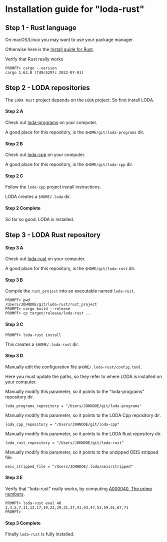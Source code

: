 # Installation guide for "loda-rust"

## Step 1 - Rust language

On macOS/Linux you may want to use your package manager.

Otherwise here is the [Install guide for Rust](https://www.rust-lang.org/learn/get-started).

Verify that Rust really works

```
PROMPT> cargo --version
cargo 1.63.0 (fd9c4297c 2022-07-01)
```


## Step 2 - LODA repositories

The `LODA Rust` project depends on the `LODA` project. So first install LODA.

#### Step 2 A

Check out [loda-programs](https://github.com/loda-lang/loda-programs) on your computer.

A good place for this repository, is the `$HOME/git/loda-programs` dir.

#### Step 2 B

Check out [loda-cpp](https://github.com/loda-lang/loda-cpp) on your computer.

A good place for this repository, is the `$HOME/git/loda-cpp` dir.

#### Step 2 C

Follow the `loda-cpp` project install instructions.

LODA creates a `$HOME/.loda` dir.

#### Step 2 Complete

So far so good. LODA is installed.



## Step 3 - LODA Rust repository

#### Step 3 A

Check out [loda-rust](https://github.com/loda-lang/loda-rust) on your computer.

A good place for this repository, is the `$HOME/git/loda-rust` dir.

#### Step 3 B

Compile the `rust_project` into an executable named `loda-rust`.

```
PROMPT> pwd
/Users/JOHNDOE/git/loda-rust/rust_project
PROMPT> cargo build --release
PROMPT> cp target/release/loda-rust ..
```

#### Step 3 C

```
PROMPT> loda-rust install
```

This creates a `$HOME/.loda-rust` dir.

#### Step 3 D

Manually edit the configuration file `$HOME/.loda-rust/config.toml`.

Here you must update the paths, so they refer to where LODA is installed on your computer.

Manually modify this parameter, so it points to the "loda-programs" repository dir.
```
loda_programs_repository = "/Users/JOHNDOE/git/loda-programs"
```

Manually modify this parameter, so it points to the LODA Cpp repository dir.
```
loda_cpp_repository = "/Users/JOHNDOE/git/loda-cpp"
```

Manually modify this parameter, so it points to the LODA Rust repository dir.
```
loda_rust_repository = "/Users/JOHNDOE/git/loda-rust"
```

Manually modify this parameter, so it points to the unzipped OEIS stripped file.
```
oeis_stripped_file = "/Users/JOHNDOE/.loda/oeis/stripped"
```

#### Step 3 E

Verify that "loda-rust" really works, by computing [A000040, The prime numbers](https://oeis.org/A000040).

```
PROMPT> loda-rust eval 40
2,3,5,7,11,13,17,19,23,29,31,37,41,43,47,53,59,61,67,71
PROMPT>
```

#### Step 3 Complete

Finally `loda-rust` is fully installed.

